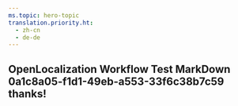 ```yaml
---
ms.topic: hero-topic
translation.priority.ht: 
  - zh-cn
  - de-de
---
```

## OpenLocalization Workflow Test MarkDown 0a1c8a05-f1d1-49eb-a553-33f6c38b7c59 thanks!
<!--HONumber=Mar16_HO4-->

